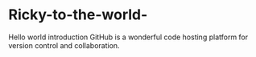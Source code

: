# Ricky-to-the-world-
Hello world introduction GitHub is a wonderful code hosting platform for version control and collaboration.
